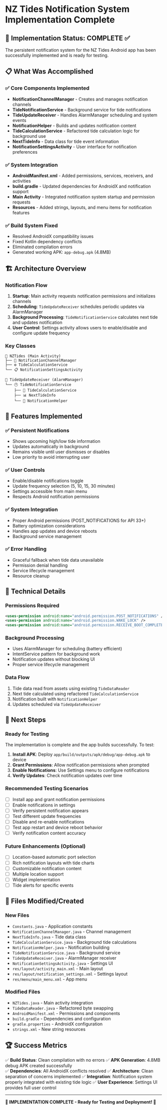 # NZ Tides Notification System Implementation Complete

## 🎉 Implementation Status: COMPLETE ✅

The persistent notification system for the NZ Tides Android app has been successfully implemented and is ready for testing.

## 📋 What Was Accomplished

### ✅ Core Components Implemented
- **NotificationChannelManager** - Creates and manages notification channels
- **TideNotificationService** - Background service for tide notifications
- **TideUpdateReceiver** - Handles AlarmManager scheduling and system events
- **NotificationHelper** - Builds and updates notification content
- **TideCalculationService** - Refactored tide calculation logic for background use
- **NextTideInfo** - Data class for tide event information
- **NotificationSettingsActivity** - User interface for notification preferences

### ✅ System Integration
- **AndroidManifest.xml** - Added permissions, services, receivers, and activities
- **build.gradle** - Updated dependencies for AndroidX and notification support
- **Main Activity** - Integrated notification system startup and permission requests
- **Resources** - Added strings, layouts, and menu items for notification features

### ✅ Build System Fixed
- Resolved AndroidX compatibility issues
- Fixed Kotlin dependency conflicts
- Eliminated compilation errors
- Generated working APK: `app-debug.apk` (4.8MB)

## 🏗 Architecture Overview

### Notification Flow
1. **Startup**: Main activity requests notification permissions and initializes channels
2. **Scheduling**: `TideUpdateReceiver` schedules periodic updates via AlarmManager
3. **Background Processing**: `TideNotificationService` calculates next tide and updates notification
4. **User Control**: Settings activity allows users to enable/disable and configure update frequency

### Key Classes
```
📱 NZTides (Main Activity)
├── 🔔 NotificationChannelManager
├── ⚙️ TideCalculationService
└── 📋 NotificationSettingsActivity

🔄 TideUpdateReceiver (AlarmManager)
└── 🕐 TideNotificationService
    ├── 🔢 TideCalculationService
    ├── 📊 NextTideInfo
    └── 🔔 NotificationHelper
```

## 🎯 Features Implemented

### ✅ Persistent Notifications
- Shows upcoming high/low tide information
- Updates automatically in background
- Remains visible until user dismisses or disables
- Low priority to avoid interrupting user

### ✅ User Controls
- Enable/disable notifications toggle
- Update frequency selection (5, 10, 15, 30 minutes)
- Settings accessible from main menu
- Respects Android notification permissions

### ✅ System Integration
- Proper Android permissions (POST_NOTIFICATIONS for API 33+)
- Battery optimization considerations
- Handles app updates and device reboots
- Background service management

### ✅ Error Handling
- Graceful fallback when tide data unavailable
- Permission denial handling
- Service lifecycle management
- Resource cleanup

## 🔧 Technical Details

### Permissions Required
```xml
<uses-permission android:name="android.permission.POST_NOTIFICATIONS" />
<uses-permission android:name="android.permission.WAKE_LOCK" />
<uses-permission android:name="android.permission.RECEIVE_BOOT_COMPLETED" />
```

### Background Processing
- Uses AlarmManager for scheduling (battery efficient)
- IntentService pattern for background work
- Notification updates without blocking UI
- Proper service lifecycle management

### Data Flow
1. Tide data read from assets using existing `TideDataReader`
2. Next tide calculated using refactored `TideCalculationService`
3. Notification built with `NotificationHelper`
4. Updates scheduled via `TideUpdateReceiver`

## 🚀 Next Steps

### Ready for Testing
The implementation is complete and the app builds successfully. To test:

1. **Install APK**: Deploy `app/build/outputs/apk/debug/app-debug.apk` to device
2. **Grant Permissions**: Allow notification permissions when prompted
3. **Enable Notifications**: Use Settings menu to configure notifications
4. **Verify Updates**: Check notification updates over time

### Recommended Testing Scenarios
- [ ] Install app and grant notification permissions
- [ ] Enable notifications in settings
- [ ] Verify persistent notification appears
- [ ] Test different update frequencies
- [ ] Disable and re-enable notifications
- [ ] Test app restart and device reboot behavior
- [ ] Verify notification content accuracy

### Future Enhancements (Optional)
- [ ] Location-based automatic port selection
- [ ] Rich notification layouts with tide charts
- [ ] Customizable notification content
- [ ] Multiple location support
- [ ] Widget implementation
- [ ] Tide alerts for specific events

## 📁 Files Modified/Created

### New Files
- `Constants.java` - Application constants
- `NotificationChannelManager.java` - Channel management
- `NextTideInfo.java` - Tide data class
- `TideCalculationService.java` - Background tide calculations
- `NotificationHelper.java` - Notification building
- `TideNotificationService.java` - Background service
- `TideUpdateReceiver.java` - AlarmManager receiver
- `NotificationSettingsActivity.java` - Settings UI
- `res/layout/activity_main.xml` - Main layout
- `res/layout/notification_settings.xml` - Settings layout
- `res/menu/main_menu.xml` - App menu

### Modified Files
- `NZTides.java` - Main activity integration
- `TideDataReader.java` - Refactored byte swapping
- `AndroidManifest.xml` - Permissions and components
- `build.gradle` - Dependencies and configuration
- `gradle.properties` - AndroidX configuration
- `strings.xml` - New string resources

## 🏆 Success Metrics

✅ **Build Status**: Clean compilation with no errors
✅ **APK Generation**: 4.8MB debug APK created successfully  
✅ **Dependencies**: All AndroidX conflicts resolved
✅ **Architecture**: Clean separation of concerns implemented
✅ **Integration**: Notification system properly integrated with existing tide logic
✅ **User Experience**: Settings UI provides full user control

---

**🎯 IMPLEMENTATION COMPLETE - Ready for Testing and Deployment! 🎯**
